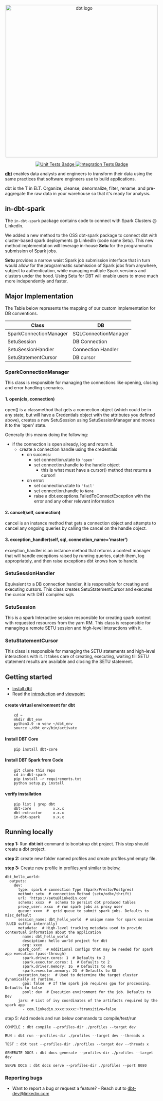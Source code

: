 <p align="center">
  <img src="https://raw.githubusercontent.com/dbt-labs/dbt/ec7dee39f793aa4f7dd3dae37282cc87664813e4/etc/dbt-logo-full.svg" alt="dbt logo" width="500"/>
</p>
<p align="center">
  <a href="https://github.com/dbt-labs/dbt-spark/actions/workflows/main.yml">
    <img src="https://github.com/dbt-labs/dbt-spark/actions/workflows/main.yml/badge.svg?event=push" alt="Unit Tests Badge"/>
  </a>
  <a href="https://github.com/dbt-labs/dbt-spark/actions/workflows/integration.yml">
    <img src="https://github.com/dbt-labs/dbt-spark/actions/workflows/integration.yml/badge.svg?event=push" alt="Integration Tests Badge"/>
  </a>
</p>

**[dbt](https://www.getdbt.com/)** enables data analysts and engineers to transform their data using the same practices that software engineers use to build applications.

dbt is the T in ELT. Organize, cleanse, denormalize, filter, rename, and pre-aggregate the raw data in your warehouse so that it's ready for analysis.

## in-dbt-spark
The `in-dbt-spark` package contains code to connect with Spark Clusters @ LinkedIn.

We added a new method to the OSS dbt-spark package to connect dbt with cluster-based spark deployments @ LinkedIn (code name Setu).
This new method implementation will leverage in-house **Setu** for the programmatic submission of Spark jobs.


**Setu** provides a narrow waist Spark job submission interface that in turn would allow for the programmatic submission of Spark jobs from anywhere, subject to authentication, while managing multiple Spark versions and clusters under the hood.
Using Setu for DBT will enable users to move much more independently and faster.

## Major Implementation

The Table below represents the mapping of our custom implementation for DB conventions.

| Class                  | DB                   |
|------------------------|----------------------|
| SparkConnectionManager | SQLConnectionManager |
| SetuSession            | DB Connection        |
| SetuSessionHandler     | Connection Handler   |
| SetuStatementCursor    | DB cursor            |

### SparkConnectionManager

This class is responsible for managing the connections like opening, closing and error handling scenarios.

#### 1.  open(cls, connection)

   open() is a classmethod that gets a connection object (which could be in any state, but will have a Credentials object with the attributes you defined above), creates a new SetuSession using SetuSessionManager and moves it to the 'open' state.

   Generally this means doing the following:
   - if the connection is open already, log and return it.
     - create a connection handle using the credentials
         - on success:
             - set connection.state to `'open'`
             - set connection.handle to the handle object
                 - this is what must have a cursor() method that returns a cursor!
         - on error:
             - set connection.state to `'fail'`
             - set connection.handle to `None`
             - raise a dbt.exceptions.FailedToConnectException with the error and any other relevant information

#### 2. cancel(self, connection)
cancel is an instance method that gets a connection object and attempts to cancel any ongoing queries by calling the cancel on the handle object.

#### 3.  exception_handler(self, sql, connection_name='master')
exception_handler is an instance method that returns a context manager that will handle exceptions raised by running queries, catch them, log appropriately, and then raise exceptions dbt knows how to handle.

### SetuSessionHandler
  Equivalent to a DB connection handler, it is responsible for creating and executing cursors. This class creates SetuStatementCursor and executes the cursor with DBT compiled sqls

### SetuSession
This is a spark Interactive session responsible for creating spark context with requested resources from the yarn RM. This class is responsible for managing a remote SETU session and high-level interactions with it.

### SetuStatementCursor
This class is responsible for managing the SETU statements and high-level interactions with it. It takes care of creating, executing, waiting till SETU statement results are available and closing the SETU statement.


## Getting started

- [Install dbt](https://docs.getdbt.com/docs/installation)
- Read the [introduction](https://docs.getdbt.com/docs/introduction/) and [viewpoint](https://docs.getdbt.com/docs/about/viewpoint/)


#### create virtual environment for dbt

```
    cd ~
    mkdir dbt_env
    python3.9 -m venv ~/dbt_env
    source ~/dbt_env/bin/activate
```

#### Install DBT Core

```
    pip install dbt-core
```

#### Install DBT Spark from Code

```
    git clone this repo
    cd in-dbt-spark
    pip install -r requirements.txt
    python setup.py install
```

#### verify installation

```
    pip list | grep dbt
    dbt-core          x.x.x
    dbt-extractor     x.x.x
    in-dbt-spark      x.x.x
```

## Running locally

**step 1:** Run **dbt init** command to bootstrap dbt project. This step should create a dbt project.

**step 2:** create new folder named profiles and create profiles.yml empty file.

**step 3:** Create new profile in profiles.yml similar to below,

```
dbt_hello_world:
  outputs:
    dev:
      type: spark # connection Type (Spark/Presto/Postgres)
      method: setu  # connection Method (setu/odbc/thrift)
      url: 'https://setu@linkedin.com'
      schema: xxxx  #  schema to persist dbt produced tables
      proxy_user: xxxx  # run spark jobs as proxy user
      queue: xxxx  #  grid queue to submit spark jobs. Defaults to misc_default
      session_name: dbt_hello_world  # unique name for spark session (UUID suffix internally)
      metadata:  # High-level tracking metadata used to provide contextual information about the application
        name: dbt_hello_world
        desciption: hello world project for dbt
        org: xxxx
      spark_conf:  # Additional configs that may be needed for spark app execution (pass-through)
        spark.driver.cores: 1  # Defaults to 2
        spark.executor.cores: 1  # Defaults to 2
        spark.driver.memory: 1G  # Defaults to 4G
        spark.executor.memory: 2G  # Defaults to 8G
      execution_tags:  # Used to determine the target cluster dynamically at runtime.
        gpu: false  # If the spark job requires gpu for processing. Defaults to false
        pool: dev  # Execution environment for the job. Defaults to Dev
      jars: # List of ivy coordinates of the artifacts required by the spark app
        - com.linkedin.xxxx:xxxx:+?transitive=false
```
step 5: Add models and run below commands to compile/test/run

```
COMPILE : dbt compile --profiles-dir ./profiles --target dev

RUN : dbt run --profiles-dir ./profiles --target dev --threads x

TEST : dbt test --profiles-dir ./profiles --target dev --threads x

GENERATE DOCS : dbt docs generate --profiles-dir ./profiles --target dev

SERVE DOCS : dbt docs serve --profiles-dir ./profiles --port 8080
```

### Reporting bugs

- Want to report a bug or request a feature? - Reach out to dbt-dev@linkedin.com
